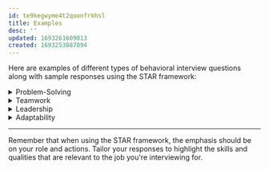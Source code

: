 ```yaml
---
id: te9kegwyme4t2qoonfrkhsl
title: Examples
desc: ''
updated: 1693261609013
created: 1693253887094
---
```


Here are examples of different types of behavioral interview questions along with sample responses using the STAR framework:

<!-- start of 'problem-solving' section -->
<details>
    <summary>Problem-Solving</summary>

#
**Question:** "Tell me about a time when you faced a significant challenge at work and how you overcame it."

**Situation:** In my previous role at ABC Company, we encountered a sudden supply chain disruption that threatened to delay a critical project.

**Task:** My task was to find an alternative supplier quickly and ensure minimal disruption to the project timeline.

**Action:** I immediately assembled a cross-functional team to assess the situation. We researched and identified potential suppliers, conducted in-depth evaluations, and negotiated terms with the best-fit supplier.

**Result:** Thanks to our quick response and rigorous evaluation process, we not only secured a new supplier within a week but also managed to complete the project on time, avoiding any negative impact on our client relationships.

---
</details>
<!-- end of 'problem-solving' section -->



<!-- start of 'teamwork' section -->
<details>
    <summary>Teamwork</summary>

#
**Question:** "Describe a situation where you had to collaborate with a difficult team member to achieve a common goal."
   
**Situation:** During a group project in my college course, one team member consistently had different opinions and clashed with the rest of the group.
   
**Task:** Despite the interpersonal challenges, our task was to create a comprehensive research presentation that integrated everyone's input.
   
**Action:** I initiated a one-on-one conversation with the difficult team member, focusing on active listening and understanding their perspective. We found common ground and decided to allocate tasks based on individual strengths.
   
**Result:** By acknowledging and addressing the team member's concerns, we were able to harness their unique insights. Our presentation was well-rounded, and we received positive feedback from both peers and the instructor.

---
</details>
<!-- end of 'teamwork' section -->



<!-- start of 'leadership' section -->
<details>
    <summary>Leadership</summary>

#
**Question:** "Can you share a time when you demonstrated leadership skills by motivating your team to achieve a shared goal?"
   
**Situation:** In my role as a project manager, our team faced a lack of enthusiasm and motivation during a crucial phase of the project.
   
**Task:** My task was to inspire the team and ensure that we met our project milestones.
   
**Action:** I organized a team meeting to openly discuss the challenges we were facing. I encouraged team members to share their thoughts and ideas for overcoming obstacles. Additionally, I recognized individual efforts through small rewards and public acknowledgments.
   
**Result:** By fostering a collaborative environment and valuing each team member's contributions, we experienced a renewed sense of commitment. Morale improved, and we successfully met our project goals ahead of schedule.

---
</details>
<!-- end of 'leadership' section -->



<!-- start of 'adaptability' section -->
<details>
    <summary>Adaptability</summary>

#
**Question:** "Tell me about a time when you had to quickly adjust to a major change in your work responsibilities."
   
**Situation:** At my previous job, the company underwent a sudden reorganization that resulted in changes to team structures and reporting lines.
   
**Task:** I needed to adapt to my new role and responsibilities while maintaining a high level of performance.
   
**Action:** I took initiative to learn about my new role, sought guidance from colleagues who had experienced similar transitions, and attended relevant training sessions to fill any knowledge gaps.
   
**Result:** Through my proactive approach to learning and adapting, I was able to successfully take on my new responsibilities and contribute effectively to the team. My ability to embrace change positively impacted my overall performance and the team's success.

---
</details>
<!-- end of 'adaptability' section -->

---

Remember that when using the STAR framework, the emphasis should be on your role and actions. Tailor your responses to highlight the skills and qualities that are relevant to the job you're interviewing for.